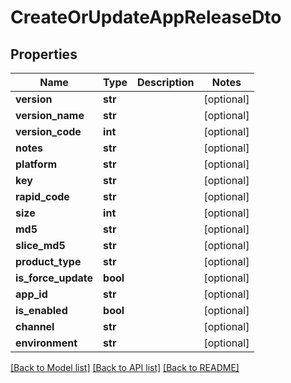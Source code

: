 # CreateOrUpdateAppReleaseDto


## Properties
Name | Type | Description | Notes
------------ | ------------- | ------------- | -------------
**version** | **str** |  | [optional] 
**version_name** | **str** |  | [optional] 
**version_code** | **int** |  | [optional] 
**notes** | **str** |  | [optional] 
**platform** | **str** |  | [optional] 
**key** | **str** |  | [optional] 
**rapid_code** | **str** |  | [optional] 
**size** | **int** |  | [optional] 
**md5** | **str** |  | [optional] 
**slice_md5** | **str** |  | [optional] 
**product_type** | **str** |  | [optional] 
**is_force_update** | **bool** |  | [optional] 
**app_id** | **str** |  | [optional] 
**is_enabled** | **bool** |  | [optional] 
**channel** | **str** |  | [optional] 
**environment** | **str** |  | [optional] 

[[Back to Model list]](../README.md#documentation-for-models) [[Back to API list]](../README.md#documentation-for-api-endpoints) [[Back to README]](../README.md)


